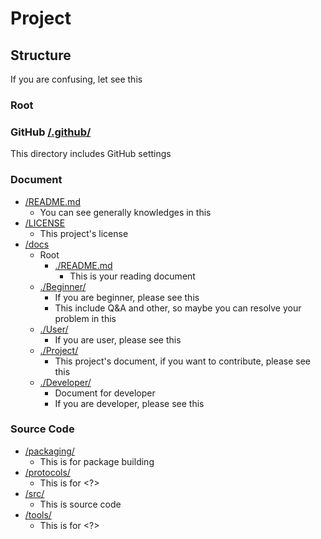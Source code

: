 # Project

## Structure

If you are confusing, let see this

### Root

### GitHub [/.github/](/.github/)

This directory includes GitHub settings

### Document

- [/README.md](/README.md)
  - You can see generally knowledges in this
- [/LICENSE](/LICENSE)
  - This project's license
- [/docs](/docs/)
  - Root
    - [./README.md](/docs/README.md)
      - This is your reading document
  - [./Beginner/](/docs/Beginner/)
    - If you are beginner, please see this
    - This include Q&A and other, so maybe you can resolve your problem in this
  - [./User/](/docs/User/)
    - If you are user, please see this
  - [./Project/](/docs/Project/)
    - This project's document, if you want to contribute, please see this
  - [./Developer/](/docs/Developer/)
    - Document for developer
    - If you are developer, please see this

### Source Code

- [/packaging/](/packaging/)
  - This is for package building
- [/protocols/](/protocols/)
  - This is for <?>
- [/src/](/src/)
  - This is source code
- [/tools/](/tools/)
  - This is for <?>